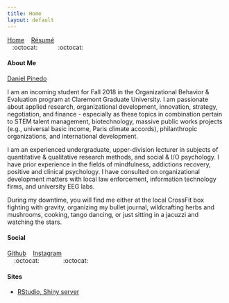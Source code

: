 ```yaml
---
title: Home
layout: default
---
```

[Home](/index) &nbsp;&nbsp; [Résumé](/resume) <br />
&nbsp;&nbsp;&nbsp;:octocat:&nbsp;&nbsp;&nbsp;&nbsp;&nbsp;&nbsp;&nbsp;&nbsp;&nbsp;&nbsp;&nbsp;&nbsp;:octocat:

#### About Me

<script type="text/javascript" src="https://platform.linkedin.com/badges/js/profile.js" async defer></script>
<div class="LI-profile-badge"  data-version="v1" data-size="medium" data-locale="en_US" data-type="horizontal" data-theme="dark" data-vanity="danielpinedo"><a class="LI-simple-link" href='https://www.linkedin.com/in/danielpinedo?trk=profile-badge'>Daniel Pinedo</a></div>

I am an incoming student for Fall 2018 in the Organizational Behavior & Evaluation program at Claremont Graduate University. I am passionate about applied research, organizational development, innovation, strategy, negotiation, and finance - especially as these topics in combination pertain to STEM talent management, biotechnology, massive public works projects (e.g., universal basic income, Paris climate accords), philanthropic organizations, and international development.

I am an experienced undergraduate, upper-division lecturer in subjects of quantitative & qualitative research methods, and social & I/O psychology. I have prior experience in the fields of mindfulness, addictions recovery, positive and clinical psychology. I have consulted on organizational development matters with local law enforcement, information technology firms, and university EEG labs.

During my downtime, you will find me either at the local CrossFit box fighting with gravity, organizing my bullet journal, wildcrafting herbs and mushrooms, cooking, tango dancing, or just sitting in a jacuzzi and watching the stars.

#### Social
[Github](https://github.com/dapinedo) &nbsp;&nbsp; [Instagram](https://www.instagram.com/daniel_a_pinedo) <br />
&nbsp;&nbsp;&nbsp;&nbsp;:octocat:&nbsp;&nbsp;&nbsp;&nbsp;&nbsp;&nbsp;&nbsp;&nbsp;&nbsp;&nbsp;&nbsp;&nbsp;&nbsp;&nbsp;:octocat:

#### Sites
* [RStudio, Shiny server](https://r.pinedo.org)
